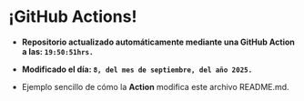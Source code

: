 # ¡GitHub Actions!
* **Repositorio actualizado automáticamente mediante una GitHub Action a las: `19:50:51hrs.`**
* **Modificado el día: `8, del mes de septiembre, del año 2025.`**

* Ejemplo sencillo de cómo la **Action** modifica este archivo README.md.
